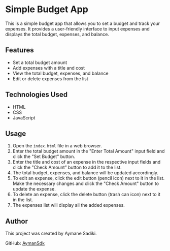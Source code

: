 # Simple Budget App

This is a simple budget app that allows you to set a budget and track your expenses. It provides a user-friendly interface to input expenses and displays the total budget, expenses, and balance.

## Features

- Set a total budget amount
- Add expenses with a title and cost
- View the total budget, expenses, and balance
- Edit or delete expenses from the list

## Technologies Used

- HTML
- CSS
- JavaScript

## Usage

1. Open the `index.html` file in a web browser.
2. Enter the total budget amount in the "Enter Total Amount" input field and click the "Set Budget" button.
3. Enter the title and cost of an expense in the respective input fields and click the "Check Amount" button to add it to the list.
4. The total budget, expenses, and balance will be updated accordingly.
5. To edit an expense, click the edit button (pencil icon) next to it in the list. Make the necessary changes and click the "Check Amount" button to update the expense.
6. To delete an expense, click the delete button (trash can icon) next to it in the list.
7. The expenses list will display all the added expenses.

## Author

This project was created by Aymane Sadiki.

GitHub: [AymanSdk](https://github.com/AymanSdk)
